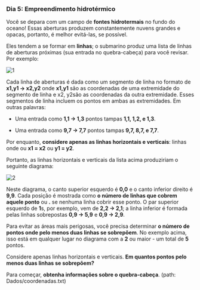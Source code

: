 ### Dia 5: Empreendimento hidrotérmico

Você se depara com um campo de **fontes hidrotermais** no fundo do oceano! Essas aberturas produzem constantemente nuvens grandes e opacas, portanto, é melhor evitá-las, se possível.

Eles tendem a se formar em **linhas**; o submarino produz uma lista de linhas de aberturas próximas (sua entrada no quebra-cabeça) para você revisar. Por exemplo:

![1](https://user-images.githubusercontent.com/57911863/146448770-34cb4439-59dd-4a97-a4fe-71ac098bd3b0.png)

Cada linha de aberturas é dada como um segmento de linha no formato de **x1,y1 -> x2,y2** onde **x1,y1** são as coordenadas de uma extremidade do segmento de linha e x2, y2são as coordenadas da outra extremidade. Esses segmentos de linha incluem os pontos em ambas as extremidades. Em outras palavras:

- Uma entrada como **1,1 -> 1,3** pontos tampas **1,1, 1,2, e 1,3**.

- Uma entrada como **9,7 -> 7,7** pontos tampas **9,7, 8,7, e 7,7**.

Por enquanto, **considere apenas as linhas horizontais e verticais**: linhas onde ou **x1 = x2** ou **y1 = y2**.

Portanto, as linhas horizontais e verticais da lista acima produziriam o seguinte diagrama:

![2](https://user-images.githubusercontent.com/57911863/146448777-9739db04-b4e4-4fd2-9acb-bfce214ae436.png)

Neste diagrama, o canto superior esquerdo é **0,0** e o canto inferior direito é **9,9**. Cada posição é mostrada como **o número de linhas que cobrem aquele ponto** ou **.** se nenhuma linha cobrir esse ponto. O par superior esquerdo de **1**s, por exemplo, vem de **2,2 -> 2,1**; a linha inferior é formada pelas linhas sobrepostas **0,9 -> 5,9** e **0,9 -> 2,9**.

Para evitar as áreas mais perigosas, você precisa determinar **o número de pontos onde pelo menos duas linhas se sobrepõem**. No exemplo acima, isso está em qualquer lugar no diagrama com a **2** ou maior - um total de **5** pontos.

Considere apenas linhas horizontais e verticais. **Em quantos pontos pelo menos duas linhas se sobrepõem?**

Para começar, **obtenha informações sobre o quebra-cabeça**. (path: Dados/coordenadas.txt)
